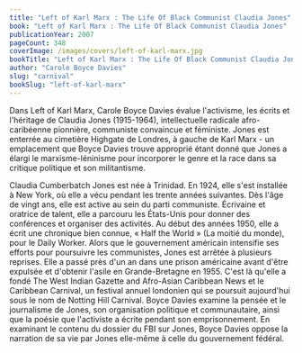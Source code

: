 ```yaml
---
title: "Left of Karl Marx : The Life Of Black Communist Claudia Jones"
book: "Left of Karl Marx : The Life Of Black Communist Claudia Jones"
publicationYear: 2007
pageCount: 348
coverImage: /images/covers/left-of-karl-marx.jpg
bookTitle: "Left of Karl Marx : The Life Of Black Communist Claudia Jones"
author: "Carole Boyce Davies"
slug: "carnival"
bookSlug: "left-of-karl-marx"
---
```


Dans Left of Karl Marx, Carole Boyce Davies évalue l'activisme, les écrits et l'héritage de Claudia Jones (1915-1964), intellectuelle radicale afro-caribéenne pionnière, communiste convaincue et féministe. Jones est enterrée au cimetière Highgate de Londres, à gauche de Karl Marx - un emplacement que Boyce Davies trouve approprié étant donné que Jones a élargi le marxisme-léninisme pour incorporer le genre et la race dans sa critique politique et son militantisme.

Claudia Cumberbatch Jones est née à Trinidad. En 1924, elle s'est installée à New York, où elle a vécu pendant les trente années suivantes. Dès l'âge de vingt ans, elle est active au sein du parti communiste. Écrivaine et oratrice de talent, elle a parcouru les États-Unis pour donner des conférences et organiser des activités. Au début des années 1950, elle a écrit une chronique bien connue, « Half the World » (La moitié du monde), pour le Daily Worker. Alors que le gouvernement américain intensifie ses efforts pour poursuivre les communistes, Jones est arrêtée à plusieurs reprises. Elle a passé près d'un an dans une prison américaine avant d'être expulsée et d'obtenir l'asile en Grande-Bretagne en 1955. C'est là qu'elle a fondé The West Indian Gazette and Afro-Asian Caribbean News et le Caribbean Carnival, un festival annuel londonien qui se poursuit aujourd'hui sous le nom de Notting Hill Carnival. Boyce Davies examine la pensée et le journalisme de Jones, son organisation politique et communautaire, ainsi que la poésie que l'activiste a écrite pendant son emprisonnement. En examinant le contenu du dossier du FBI sur Jones, Boyce Davies oppose la narration de sa vie par Jones elle-même à celle du gouvernement fédéral.
